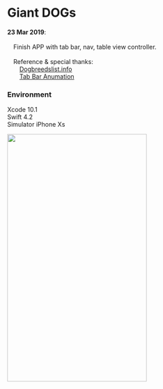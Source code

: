 # Giant DOGs

**23 Mar 2019**:</br></br>
&emsp;Finish APP with tab bar, nav, table view controller.</br></br>
&emsp;Reference & special thanks:</br>
&emsp;&emsp;[Dogbreedslist.info](http://www.dogbreedslist.info)</br>
&emsp;&emsp;[Tab Bar Anumation](https://youtu.be/9ovIHg_3ITI)

### Environment
Xcode 10.1</br>
Swift 4.2</br>
Simulator iPhone Xs

<img src="README_resource/screenshot.gif" width="320" height="569">
